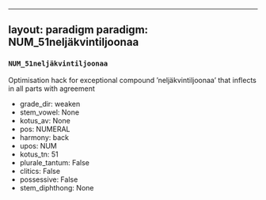 
---
layout: paradigm
paradigm: NUM_51neljäkvintiljoonaa
---
### ` NUM_51neljäkvintiljoonaa `

Optimisation hack for exceptional compound ’neljäkvintiljoonaa’ that inflects in all parts with agreement
* grade_dir: weaken
* stem_vowel: None
* kotus_av: None
* pos: NUMERAL
* harmony: back
* upos: NUM
* kotus_tn: 51
* plurale_tantum: False
* clitics: False
* possessive: False
* stem_diphthong: None
